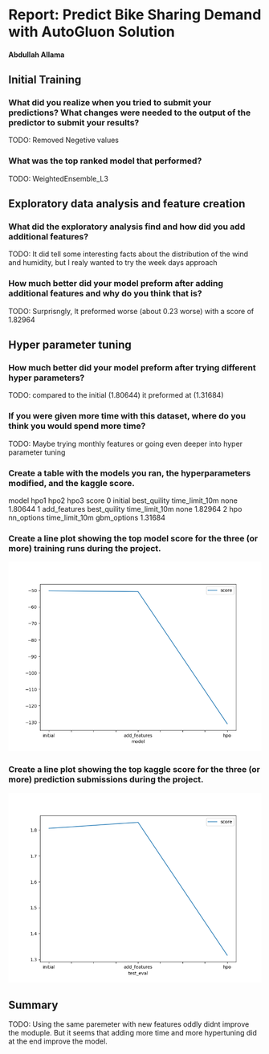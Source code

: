 # Report: Predict Bike Sharing Demand with AutoGluon Solution
#### Abdullah Allama

## Initial Training
### What did you realize when you tried to submit your predictions? What changes were needed to the output of the predictor to submit your results?
TODO: Removed Negetive values

### What was the top ranked model that performed?
TODO: WeightedEnsemble_L3

## Exploratory data analysis and feature creation
### What did the exploratory analysis find and how did you add additional features?
TODO: It did tell some interesting facts about the distribution of the wind and humidity, but I realy wanted to try the week days approach

### How much better did your model preform after adding additional features and why do you think that is?
TODO: Surprisngly, It preformed worse (about 0.23 worse) with a score of 1.82964

## Hyper parameter tuning
### How much better did your model preform after trying different hyper parameters?
TODO: compared to the initial (1.80644) it preformed at (1.31684)

### If you were given more time with this dataset, where do you think you would spend more time?
TODO: Maybe trying monthly features or going even deeper into hyper parameter tuning

### Create a table with the models you ran, the hyperparameters modified, and the kaggle score.
model	hpo1	hpo2	hpo3	score
0	initial	best_quility	time_limit_10m	none	1.80644
1	add_features	best_quility	time_limit_10m	none	1.82964
2	hpo	nn_options	time_limit_10m	gbm_options	1.31684

### Create a line plot showing the top model score for the three (or more) training runs during the project.

![model_train_score.png](img/model_train_score.png)




### Create a line plot showing the top kaggle score for the three (or more) prediction submissions during the project.


![model_test_score.png](img/model_test_score.png)





## Summary
TODO: Using the same paremeter with new features oddly didnt improve the moduple. But it seems that adding more time and more hypertuning did at the end improve the model.

